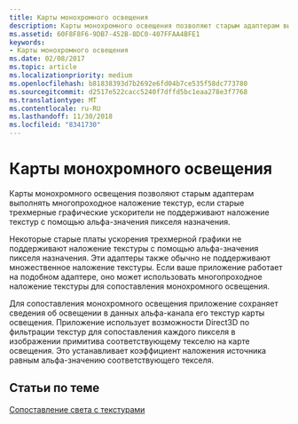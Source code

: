 ```yaml
---
title: Карты монохромного освещения
description: Карты монохромного освещения позволяют старым адаптерам выполнять многопроходное наложение текстур, если старые трехмерные графические ускорители не поддерживают наложение текстур с помощью альфа-значения пикселя назначения.
ms.assetid: 60F8F8F6-9DB7-452B-8DC0-407FFAA4BFE1
keywords:
- Карты монохромного освещения
ms.date: 02/08/2017
ms.topic: article
ms.localizationpriority: medium
ms.openlocfilehash: b81838393d7b2692e6fd04b7ce535f58dc773780
ms.sourcegitcommit: d2517e522cacc5240f7dffd5bc1eaa278e3f7768
ms.translationtype: MT
ms.contentlocale: ru-RU
ms.lasthandoff: 11/30/2018
ms.locfileid: "8341730"
---
```

# <a name="monochrome-light-maps"></a>Карты монохромного освещения


Карты монохромного освещения позволяют старым адаптерам выполнять многопроходное наложение текстур, если старые трехмерные графические ускорители не поддерживают наложение текстур с помощью альфа-значения пикселя назначения.

Некоторые старые платы ускорения трехмерной графики не поддерживают наложение текстуры с помощью альфа-значения пикселя назначения. Эти адаптеры также обычно не поддерживают множественное наложение текстуры. Если ваше приложение работает на подобном адаптере, оно может использовать многопроходное наложение текстуры для сопоставления монохромного освещения.

Для сопоставления монохромного освещения приложение сохраняет сведения об освещении в данных альфа-канала его текстур карты освещения. Приложение использует возможности Direct3D по фильтрации текстур для сопоставления каждого пикселя в изображении примитива соответствующему текселю на карте освещения. Это устанавливает коэффициент наложения источника равным альфа-значению соответствующего текселя.

## <a name="span-idrelated-topicsspanrelated-topics"></a><span id="related-topics"></span>Статьи по теме


[Сопоставление света с текстурами](light-mapping-with-textures.md)

 

 




